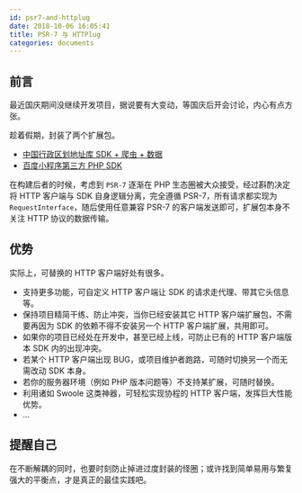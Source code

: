 ```yaml
---
id: psr7-and-httplug
date: 2018-10-06 16:05:41
title: PSR-7 与 HTTPlug
categories: documents
---
```


## 前言

最近国庆期间没继续开发项目，据说要有大变动，等国庆后开会讨论，内心有点方张。

趁着假期，封装了两个扩展包。

- [中国行政区划地址库 SDK + 爬虫 + 数据](https://github.com/wi1dcard/china-divisions)
- [百度小程序第三方 PHP SDK](https://github.com/wi1dcard/baidu-mini-program-sdk)

在构建后者的时候，考虑到 `PSR-7` 逐渐在 PHP 生态圈被大众接受，经过斟酌决定将 HTTP 客户端与 SDK 自身逻辑分离，完全遵循 PSR-7，所有请求都实现为 `RequestInterface`，随后使用任意兼容 PSR-7 的客户端发送即可，扩展包本身不关注 HTTP 协议的数据传输。

## 优势

实际上，可替换的 HTTP 客户端好处有很多。

- 支持更多功能，可自定义 HTTP 客户端让 SDK 的请求走代理、带其它头信息等。
- 保持项目精简干练、防止冲突，当你已经安装其它 HTTP 客户端扩展包，不需要再因为 SDK 的依赖不得不安装另一个 HTTP 客户端扩展，共用即可。
- 如果你的项目已经处在开发中，甚至已经上线，可防止已有的 HTTP 客户端版本 SDK 内的出现冲突。
- 若某个 HTTP 客户端出现 BUG，或项目维护者跑路，可随时切换另一个而无需改动 SDK 本身。
- 若你的服务器环境（例如 PHP 版本问题等）不支持某扩展，可随时替换。
- 利用诸如 Swoole 这类神器，可轻松实现协程的 HTTP 客户端，发挥巨大性能优势。
- ...

## 提醒自己

在不断解耦的同时，也要时刻防止掉进过度封装的怪圈；或许找到简单易用与繁复强大的平衡点，才是真正的最佳实践吧。
